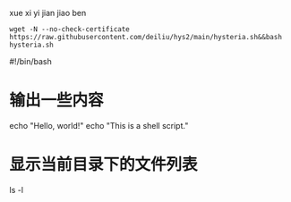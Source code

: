 xue xi yi jian jiao ben



```shell
wget -N --no-check-certificate https://raw.githubusercontent.com/deiliu/hys2/main/hysteria.sh&&bash hysteria.sh
```
#!/bin/bash

# 输出一些内容
echo "Hello, world!"
echo "This is a shell script."

# 显示当前目录下的文件列表
ls -l

